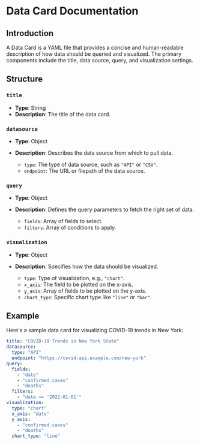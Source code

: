 # Data Card Documentation

## Introduction

A Data Card is a YAML file that provides a concise and human-readable description of how data should be queried and visualized. The primary components include the title, data source, query, and visualization settings.

## Structure

### `title`

- **Type**: String
- **Description**: The title of the data card.

### `datasource`

- **Type**: Object
- **Description**: Describes the data source from which to pull data.

  - `type`: The type of data source, such as `"API"` or `"CSV"`.
  - `endpoint`: The URL or filepath of the data source.

### `query`

- **Type**: Object
- **Description**: Defines the query parameters to fetch the right set of data.

  - `fields`: Array of fields to select.
  - `filters`: Array of conditions to apply.

### `visualization`

- **Type**: Object
- **Description**: Specifies how the data should be visualized.

  - `type`: Type of visualization, e.g., `"chart"`.
  - `x_axis`: The field to be plotted on the x-axis.
  - `y_axis`: Array of fields to be plotted on the y-axis.
  - `chart_type`: Specific chart type like `"line"` or `"bar"`.

## Example

Here's a sample data card for visualizing COVID-19 trends in New York:

```yaml
title: "COVID-19 Trends in New York State"
datasource:
  type: "API"
  endpoint: "https://covid-api.example.com/new-york"
query:
  fields: 
    - "date"
    - "confirmed_cases"
    - "deaths"
  filters:
    - "date >= '2022-01-01'"
visualization:
  type: "chart"
  x_axis: "date"
  y_axis: 
    - "confirmed_cases"
    - "deaths"
  chart_type: "line"
```

